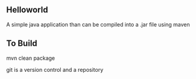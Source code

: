 Helloworld
-------------

A simple java application than can be compiled into a .jar file using maven

To Build
---------------
mvn clean package

git is a version control and a repository 
